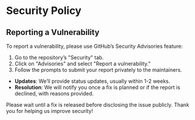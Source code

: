 # Security Policy

## Reporting a Vulnerability

To report a vulnerability, please use GitHub’s Security Advisories feature:

1. Go to the repository’s "Security" tab.
2. Click on "Advisories" and select "Report a vulnerability."
3. Follow the prompts to submit your report privately to the maintainers.

- **Updates**: We’ll provide status updates, usually within 1-2 weeks.
- **Resolution**: We will notify you once a fix is planned or if the report is declined, with reasons provided.

Please wait until a fix is released before disclosing the issue publicly. Thank you for helping us improve security!

